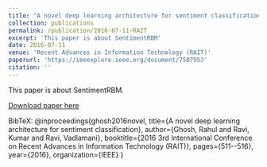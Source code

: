 ```yaml
---
title: "A novel deep learning architecture for sentiment classification"
collection: publications
permalink: /publication/2016-07-11-RAIT
excerpt: 'This paper is about SentimentRBM'
date: 2016-07-11
venue: 'Recent Advances in Information Technology (RAIT)'
paperurl: 'https://ieeexplore.ieee.org/document/7507953'
citation: ''
---
```

This paper is about SentimentRBM.

[Download paper here](https://ieeexplore.ieee.org/document/7507953)

BibTeX:
@inproceedings{ghosh2016novel,
  title={A novel deep learning architecture for sentiment classification},
  author={Ghosh, Rahul and Ravi, Kumar and Ravi, Vadlamani},
  booktitle={2016 3rd International Conference on Recent Advances in Information Technology (RAIT)},
  pages={511--516},
  year={2016},
  organization={IEEE}
}
